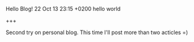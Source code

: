 Hello Blog!
22 Oct 13 23:15 +0200
hello world

+++

Second try on personal blog. This time I'll post more than two acticles =)

